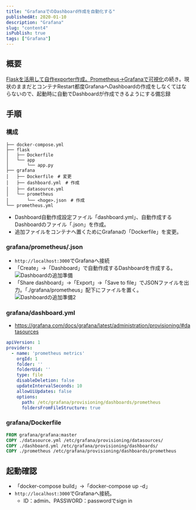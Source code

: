 ```yaml
---
title: "GrafanaでのDashboard作成を自動化する"
publishedAt: 2020-01-10
description: "Grafana"
slug: "content4"
isPublish: true
tags: ["Grafana"]
---
```


## 概要
[Flaskを活用して自作exporter作成。Prometheus->Grafanaで可視化](https://467tn.com/post/content3/)の続き。現状のままだとコンテナRestart都度GrafanaへDashboardの作成をしなくてはならないので、起動時に自動でDashboardが作成できるようにする備忘録

## 手順
### 構成
```
├── docker-compose.yml
├── flask
│   ├── Dockerfile
│   └── app
│       └── app.py
├── grafana
│   ├── Dockerfile　# 変更
│   ├── dashboard.yml　# 作成
│   ├── datasource.yml　
│   └── prometheus
│       └── <hoge>.json　# 作成
└── prometheus.yml
``` 
- Dashboard自動作成設定ファイル「dashboard.yml」、自動作成するDashboardのファイル「<hoge>.json」を作成。
- 追加ファイルをコンテナへ置くためにGrafanaの「Dockerfile」を変更。

### grafana/prometheus/<hoge>.json
- `http://localhost:3000`でGrafanaへ接続
- 「Create」→「Dashboard」で自動作成するDashboardを作成する。
![Dashboardの追加準備](https://user-images.githubusercontent.com/60976262/191035233-1b1b1b1f-aaf9-4522-af1a-c7046e75dc65.png "Dashboardの追加準備")   
- 「Share dashboard」→「Export」→「Save to file」でJSONファイルを出力。「./grafana/prometheus」配下にファイルを置く。
![Dashboardの追加準備2](https://user-images.githubusercontent.com/60976262/191037763-82a5042f-97f4-43a7-8950-f4ac29c1442b.png "Dashboardの追加準備2")  

### grafana/dashboard.yml
- https://grafana.com/docs/grafana/latest/administration/provisioning/#datasources
```yaml
apiVersion: 1
providers:
  - name: 'prometheus metrics'
    orgId: 1
    folder: ''
    folderUid: ''
    type: file
    disableDeletion: false
    updateIntervalSeconds: 10
    allowUiUpdates: false
    options:
      path: /etc/grafana/provisioning/dashboards/prometheus
      foldersFromFileStructure: true
```
### grafana/Dockerfile
```Dockerfile
FROM grafana/grafana:master
COPY ./datasource.yml /etc/grafana/provisioning/datasources/
COPY ./dashboard.yml /etc/grafana/provisioning/dashboards/ 
COPY ./prometheus /etc/grafana/provisioning/dashboards/prometheus
```

## 起動確認
- 「docker-compose build」→「docker-compose up -d」
- `http://localhost:3000`でGrafanaへ接続。
  - ID：admin、PASSWORD：passwordでsign in